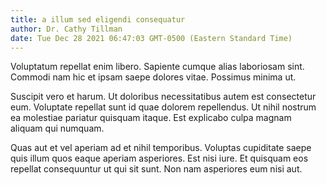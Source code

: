 ```yaml
---
title: a illum sed eligendi consequatur
author: Dr. Cathy Tillman
date: Tue Dec 28 2021 06:47:03 GMT-0500 (Eastern Standard Time)
---
```

Voluptatum repellat enim libero. Sapiente cumque alias laboriosam sint. Commodi nam hic et ipsam saepe dolores vitae. Possimus minima ut.

 Suscipit vero et harum. Ut doloribus necessitatibus autem est consectetur eum. Voluptate repellat sunt id quae dolorem repellendus. Ut nihil nostrum ea molestiae pariatur quisquam itaque. Est explicabo culpa magnam aliquam qui numquam.

 Quas aut et vel aperiam ad et nihil temporibus. Voluptas cupiditate saepe quis illum quos eaque aperiam asperiores. Est nisi iure. Et quisquam eos repellat consequuntur ut qui sit sunt. Non nam asperiores eum nisi aut.